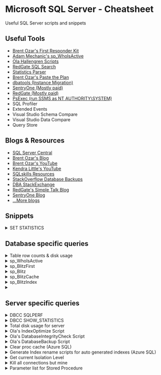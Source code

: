 # Microsoft SQL Server - Cheatsheet 
Useful SQL Server scripts and snippets

## Useful Tools

* [Brent Ozar's First Responder Kit](https://github.com/BrentOzarULTD/SQL-Server-First-Responder-Kit)
* [Adam Mechanic's sp_WhoIsActive](https://github.com/amachanic/sp_whoisactive/releases)
* [Ola Hallengren Scripts](https://ola.hallengren.com/)
* [RedGate SQL Search](https://www.red-gate.com/dynamic/products/sql-development/sql-search/download)
* [Statistics Parser](http://statisticsparser.com/)
* [Brent Ozar's Paste the Plan](https://www.brentozar.com/pastetheplan/)
* [dbatools (Instance Migration)](https://dbatools.io/)
* [SentryOne (Mostly paid)](https://www.sentryone.com/)
* [RedGate (Mostly paid)](https://www.red-gate.com)
* [PsExec (run SSMS as NT AUTHORITY\SYSTEM)](https://docs.microsoft.com/en-us/sysinternals/downloads/psexec)
* SQL Profiler
* Extended Events
* Visual Studio Schema Compare
* Visual Studio Data Compare
* Query Store

## Blogs & Resources
* [SQL Server Central](https://www.sqlservercentral.com/)
* [Brent Ozar's Blog](https://www.brentozar.com/blog/)
* [Brent Ozar's YouTube](https://www.youtube.com/user/BrentOzar)
* [Kendra Little's YouTube](https://www.youtube.com/channel/UCrJ8WLrVoKxL94mKv2akxTA/videos)
* [SQLskills Resources](https://www.sqlskills.com/sql-server-resources/)
* [StackOverflow Database Backups](https://www.brentozar.com/archive/2015/10/how-to-download-the-stack-overflow-database-via-bittorrent/)
* [DBA StackExchange](https://dba.stackexchange.com/?tags=sql-server)
* [RedGate's Simple Talk Blog](https://www.red-gate.com/simple-talk/)
* [SentryOne Blog](https://www.sentryone.com/blog)
* [...More blogs](https://www.sqlshack.com/sql-server-blogs/)

## Snippets
<details>
 <summary>SET STATISTICS</summary>
 
 ```sql
SET STATISTICS IO, TIME ON;
-- Query
SET STATISTICS IO, TIME OFF;
 ```
</details>



## Database specific queries

<details>
 <summary>Table row counts & disk usage</summary>
 
  ```sql
  SELECT 
   t.NAME AS TableName,
   i.name AS indexName,
   SUM(p.rows) AS RowCounts,
   SUM(a.total_pages) AS TotalPages, 
   SUM(a.used_pages) AS UsedPages, 
   SUM(a.data_pages) AS DataPages,
   (SUM(a.total_pages) * 8) / 1024 AS TotalSpaceMB, 
   (SUM(a.used_pages) * 8) / 1024 AS UsedSpaceMB, 
   (SUM(a.data_pages) * 8) / 1024 AS DataSpaceMB
  FROM 
   sys.tables t
  INNER JOIN  
   sys.indexes i ON t.OBJECT_ID = i.object_id
  INNER JOIN 
   sys.partitions p ON i.object_id = p.OBJECT_ID AND i.index_id = p.index_id
  INNER JOIN 
   sys.allocation_units a ON p.partition_id = a.container_id
  WHERE 
   t.NAME NOT LIKE 'dt%' AND
   i.OBJECT_ID > 255 AND  
   i.index_id <= 1
  GROUP BY 
   t.NAME, i.object_id, i.index_id, i.name 
  ORDER BY 
   OBJECT_NAME(i.object_id) 
  ```
</details>

<details>
 <summary>sp_WhoIsActive</summary>
 
 ```sql
	EXEC [dbo].[sp_WhoIsActive] @get_full_inner_text = 1, @get_outer_command = 1, @get_plans = 1
 ```
</details>

<details>
 <summary>sp_BlitzFirst</summary>
 
 ```sql
	EXEC [dbo].[sp_BlitzFirst] @Seconds = 10, @ExpertMode = 1, @ShowSleepingSPIDS = 1
 ```
</details>

<details>
 <summary>sp_Blitz</summary>
 
 ```sql
	EXEC sp_Blitz
 ```
</details>

<details>
 <summary>sp_BlitzCache</summary>
 
  ```sql
	EXEC sp_BlitzCache @Top = 10,  @SortOrder = 'cpu', @ExpertMode = 1, @MinimumExecutionCount = 2
 ```
  ```sql
	EXEC sp_BlitzCache @Top = 10,  @SortOrder = 'executions', @ExpertMode = 1, @MinimumExecutionCount = 2
 ```
 ```sql
	EXEC sp_BlitzCache @Top = 100,  @SortOrder = 'avg reads', @ExpertMode = 1, @MinimumExecutionCount = 10
 ```
 ```sql
	EXEC sp_BlitzCache @Top = 10,  @SortOrder = 'recent compilations', @ExpertMode = 1, @MinimumExecutionCount = 2
 ```
</details>

<details>
 <summary>sp_BlitzIndex</summary>
 
 ```sql
	EXEC sp_BlitzIndex
 ```
</details>

<details>
 <summary></summary>
 
 ```sql
	
 ```
</details>

## Server specific queries

<details>
 <summary>DBCC SQLPERF</summary>
 
 ```sql
 DBCC SQLPERF (LOGSPACE);
 ```
 
 ```sql
DBCC SQLPERF("sys.dm_os_latch_stats" , CLEAR);
DBCC SQLPERF("sys.dm_os_wait_stats" , CLEAR);
GO
 ```
</details>

<details>
 <summary>DBCC SHOW_STATISTICS</summary>
 
 ```sql
DBCC SHOW_STATISTICS('dbo.TableName', 'PK_TableName_Id');
 ```
</details>

<details>
 <summary>Total disk usage for server</summary>
 
 ```sql
 SELECT CONVERT(DECIMAL(10,2),(SUM(size * 8.00) / 1024.00 / 1024.00)) As UsedSpace
 FROM master.sys.master_files
 ```
</details>

<details>
 <summary>Ola's IndexOptimize Script</summary>
 
 ```sql
EXECUTE dbo.IndexOptimize
@Databases = 'USER_DATABASES',
@FragmentationLow = NULL,
@FragmentationMedium = 'INDEX_REORGANIZE,INDEX_REBUILD_ONLINE,INDEX_REBUILD_OFFLINE',
@FragmentationHigh = 'INDEX_REBUILD_ONLINE,INDEX_REBUILD_OFFLINE',
@FragmentationLevel1 = 5,
@FragmentationLevel2 = 30,
@UpdateStatistics = 'ALL',
@OnlyModifiedStatistics = 'Y'
 ```
 
 ```sql
EXECUTE dbo.IndexOptimize
@Databases = 'USER_DATABASES',
@FragmentationLow = NULL,
@FragmentationMedium = NULL,
@FragmentationHigh = NULL,
@UpdateStatistics = 'ALL'
 ```
</details>

<details>
 <summary>Ola's DatabaseIntegrityCheck Script</summary>
 
 ```sql
EXECUTE dbo.DatabaseIntegrityCheck
@Databases = 'USER_DATABASES',
@CheckCommands = 'CHECKDB'
 ```
</details>

<details>
 <summary>Ola's DatabaseBackup Script</summary>
 
```sql
EXECUTE dbo.DatabaseBackup
@Databases = 'USER_DATABASES',
@Directory = 'C:\Backup',
@MirrorDirectory = 'D:\Backup',
@BackupType = 'FULL',
@Compress = 'Y',
@Verify = 'Y',
@CleanupTime = 24,
@MirrorCleanupTime = 48	
```

```sql
EXECUTE dbo.DatabaseBackup
@Databases = 'SYSTEM_DATABASES',
@Directory = 'C:\Backup',
@BackupType = 'FULL',
@Verify = 'Y',
@Compress = 'Y',
@CheckSum = 'Y',
@CleanupTime = 24
```

```sql
EXECUTE dbo.DatabaseBackup
@Databases = 'USER_DATABASES',
@Directory = 'C:\Backup',
@BackupType = 'LOG',
@Verify = 'Y',
@Compress = 'Y',
@CheckSum = 'Y',
@CleanupTime = 1
```

```sql
EXECUTE dbo.DatabaseBackup
@Databases = 'USER_DATABASES',
@Directory = 'C:\Backup',
@BackupType = 'DIFF',
@Verify = 'Y',
@Compress = 'Y',
@CheckSum = 'Y',
@CleanupTime = 6
```
</details>

<details>
 <summary>Clear proc cache (Azure SQL)</summary>
 
 ```sql
ALTER DATABASE SCOPED CONFIGURATION CLEAR PROCEDURE_CACHE ;  
 ```
 
```sql
ALTER DATABASE SCOPED CONFIGURATION CLEAR PROCEDURE_CACHE (0x0...);  
 ```
</details>

<details>
 <summary>Generate Index rename scripts for auto generated indexes (Azure SQL)</summary>
 
 ```sql
declare @SchemaName varchar(100)declare @TableName varchar(256)
declare @IndexName varchar(256)
declare @ColumnName varchar(100)
declare @is_unique varchar(100)
declare @IndexTypeDesc varchar(100)
declare @FileGroupName varchar(100)
declare @is_disabled varchar(100)
declare @IndexOptions varchar(max)
declare @IndexColumnId int
declare @IsDescendingKey int 
declare @IsIncludedColumn int
declare @TSQLScripCreationIndex varchar(max)
declare @TSQLScripDisableIndex varchar(max)
declare @TSQLScriptRenameIndex varchar(max)
declare @splitSQL varchar(max)

declare CursorIndex cursor for
 select schema_name(t.schema_id) [schema_name], t.name, ix.name,
 case when ix.is_unique = 1 then 'UNIQUE ' else '' END 
 , ix.type_desc,
 case when ix.is_padded=1 then 'PAD_INDEX = ON, ' else 'PAD_INDEX = OFF, ' end
 + case when ix.allow_page_locks=1 then 'ALLOW_PAGE_LOCKS = ON, ' else 'ALLOW_PAGE_LOCKS = OFF, ' end
 + case when ix.allow_row_locks=1 then  'ALLOW_ROW_LOCKS = ON, ' else 'ALLOW_ROW_LOCKS = OFF, ' end
 + case when INDEXPROPERTY(t.object_id, ix.name, 'IsStatistics') = 1 then 'STATISTICS_NORECOMPUTE = ON, ' else 'STATISTICS_NORECOMPUTE = OFF, ' end
 + case when ix.ignore_dup_key=1 then 'IGNORE_DUP_KEY = ON, ' else 'IGNORE_DUP_KEY = OFF, ' end
 + 'SORT_IN_TEMPDB = OFF, FILLFACTOR =' + CAST(ix.fill_factor AS VARCHAR(3)) AS IndexOptions
 , ix.is_disabled , FILEGROUP_NAME(ix.data_space_id) FileGroupName
 from sys.tables t 
 inner join sys.indexes ix on t.object_id=ix.object_id
 where ix.type>0 and ix.is_primary_key=0 and ix.is_unique_constraint=0 --and schema_name(tb.schema_id)= @SchemaName and tb.name=@TableName
 and t.is_ms_shipped=0 and t.name<>'sysdiagrams' and ix.name LIKE 'nci_wi%'
 order by schema_name(t.schema_id), t.name, ix.name

open CursorIndex
fetch next from CursorIndex into  @SchemaName, @TableName, @IndexName, @is_unique, @IndexTypeDesc, @IndexOptions,@is_disabled, @FileGroupName

while (@@fetch_status=0)
begin
 declare @IndexColumns varchar(max)
 declare @IncludedColumns varchar(max)
 
 set @IndexColumns=''
 set @IncludedColumns=''
 
 declare CursorIndexColumn cursor for 
  select col.name, ixc.is_descending_key, ixc.is_included_column
  from sys.tables tb 
  inner join sys.indexes ix on tb.object_id=ix.object_id
  inner join sys.index_columns ixc on ix.object_id=ixc.object_id and ix.index_id= ixc.index_id
  inner join sys.columns col on ixc.object_id =col.object_id  and ixc.column_id=col.column_id
  where ix.type>0 and (ix.is_primary_key=0 or ix.is_unique_constraint=0)
  and schema_name(tb.schema_id)=@SchemaName and tb.name=@TableName and ix.name=@IndexName
  order by ixc.index_column_id
 
 open CursorIndexColumn 
 fetch next from CursorIndexColumn into  @ColumnName, @IsDescendingKey, @IsIncludedColumn
 
 while (@@fetch_status=0)
 begin
  if @IsIncludedColumn=0 
   --set @IndexColumns=@IndexColumns + @ColumnName  + case when @IsDescendingKey=1  then ' DESC, ' else  ' ASC, ' end
   set @IndexColumns=@IndexColumns + @ColumnName  + '_'
  else 
	set @IncludedColumns=@IncludedColumns  + @ColumnName  +'_'
   --set @IncludedColumns=@IncludedColumns  + @ColumnName  +', ' 

  fetch next from CursorIndexColumn into @ColumnName, @IsDescendingKey, @IsIncludedColumn
 end

 close CursorIndexColumn
 deallocate CursorIndexColumn

 set @IndexColumns = substring(@IndexColumns, 1, len(@IndexColumns)-1)
 set @IncludedColumns = case when len(@IncludedColumns) >0 then substring(@IncludedColumns, 1, len(@IncludedColumns)-1) else '' end
  --print @IndexColumns
  --print @IncludedColumns

 set @TSQLScripCreationIndex =''
 set @TSQLScripDisableIndex =''
 set @TSQLScriptRenameIndex =''
 set @splitSQL =''

 set @TSQLScripCreationIndex='CREATE '+ @is_unique  +@IndexTypeDesc + ' INDEX ' +QUOTENAME(@IndexName)+' ON ' + QUOTENAME(@SchemaName) +'.'+ QUOTENAME(@TableName)+ '('+@IndexColumns+') '+ 
  --case when len(@IncludedColumns)>0 then CHAR(13) +'INCLUDE (' + @IncludedColumns+ ')' else '' end 
  case when len(@IncludedColumns)>0 then 'INCLUDE (' + @IncludedColumns+ ')' else '' end 
  --+ CHAR(13) + CHAR(10)+'WITH (' + @IndexOptions+ ') ON ' + QUOTENAME(@FileGroupName) 
  + ';'  


  --SET @splitSQL = (SELECT count(value) FROM STRING_SPLIT(@IncludedColumns, '_'))
  --SELECT @splitSQL

  IF (@IndexName <> 'IX_' + @IndexColumns 
  + case when len(@IncludedColumns)>0 then 
		case when (SELECT count(value) FROM STRING_SPLIT(@IncludedColumns, '_')) < 5 then 
			'_Inc_' + @IncludedColumns 
		else 
			'_Inc_Many'
		end
	else '' end)
BEGIN

  
  SET @TSQLScriptRenameIndex = 
	  'IF  EXISTS (SELECT * FROM sys.indexes WHERE name=''' + @IndexName + ''' AND object_id = OBJECT_ID(''' + @SchemaName + '.' + @TableName + ''')) ' + CHAR(13) + CHAR(10)
	  +'BEGIN' + CHAR(13) + CHAR(10)
	  +'EXEC sp_rename N''' + @SchemaName + '.' + @TableName + '.' + + @IndexName + ''', N''IX_' + @IndexColumns 
	  + case when len(@IncludedColumns)>0 then 
			case when (SELECT count(value) FROM STRING_SPLIT(@IncludedColumns, '_')) < 5 then
				'_Inc_' + @IncludedColumns 
			else 
				'_Inc_Many'
			end
		else '' end
	  + ''', N''INDEX''' 
	  + ';'  + CHAR(13) + CHAR(10) + 'END'
	  + CHAR(13) + CHAR(10) + 'GO'
	  + CHAR(13) + CHAR(10)
  END
  ELSE
BEGIN
	
  SET @TSQLScriptRenameIndex = '-- Skipped ' + @SchemaName + '.' + @TableName + '.' + + @IndexName
END


 if @is_disabled=1 
  set  @TSQLScripDisableIndex=  CHAR(13) +'ALTER INDEX ' +QUOTENAME(@IndexName) + ' ON ' + QUOTENAME(@SchemaName) +'.'+ QUOTENAME(@TableName) + ' DISABLE;' + CHAR(13) + CHAR(10) 

--print @TSQLScripCreationIndex
 print @TSQLScriptRenameIndex
 --print @TSQLScripDisableIndex

 fetch next from CursorIndex into  @SchemaName, @TableName, @IndexName, @is_unique, @IndexTypeDesc, @IndexOptions,@is_disabled, @FileGroupName

end
close CursorIndex
deallocate CursorIndex
 ```
</details>

<details>
 <summary>Get current Isolation Level</summary>
 
 ```sql
SELECT CASE transaction_isolation_level 
WHEN 0 THEN 'Unspecified' 
WHEN 1 THEN 'ReadUncommitted' 
WHEN 2 THEN 'ReadCommitted' 
WHEN 3 THEN 'Repeatable' 
WHEN 4 THEN 'Serializable' 
WHEN 5 THEN 'Snapshot' END AS TRANSACTION_ISOLATION_LEVEL 
FROM sys.dm_exec_sessions 
where session_id = @@SPID
 ```
</details>

<details>
 <summary>Kill all connections but mine</summary>
 
 ```sql
DECLARE @kill varchar(8000) = '';

SELECT @kill = @kill + 'KILL ' + CONVERT(varchar(5), c.session_id) + ';'

FROM sys.dm_exec_connections AS c
JOIN sys.dm_exec_sessions AS s
    ON c.session_id = s.session_id
WHERE c.session_id <> @@SPID
--WHERE status = 'sleeping'
ORDER BY c.connect_time ASC

PRINT @kill

EXEC(@kill)
 ```
</details>

<details>
 <summary>Parameter list for Stored Procedure</summary>
 
 ```sql
SELECT 'Parameter_name' = name,
       'Type' = TYPE_NAME(user_type_id),
       'Length' = max_length,
       'Prec' = CASE
                    WHEN TYPE_NAME(system_type_id) = 'uniqueidentifier'
                    THEN precision
                    ELSE OdbcPrec(system_type_id, max_length, precision)
                END,
       'Scale' = OdbcScale(system_type_id, scale),
       'Param_order' = parameter_id,
       'Collation' = CONVERT(SYSNAME,
                             CASE
                                 WHEN system_type_id IN(35, 99, 167, 175, 231, 239)
                                 THEN SERVERPROPERTY('collation')
                             END)
FROM sys.parameters
WHERE object_id = OBJECT_ID('dbo.TableName');
 ```
</details>
